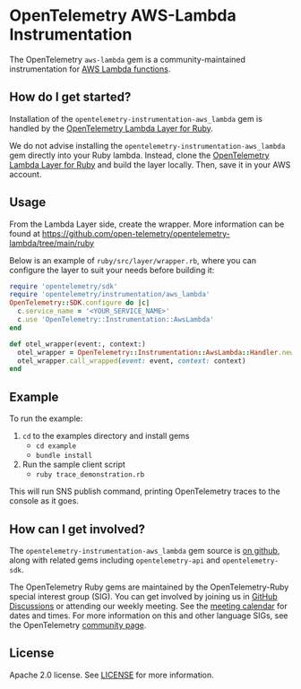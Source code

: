 # OpenTelemetry AWS-Lambda Instrumentation

The OpenTelemetry `aws-lambda` gem is a community-maintained instrumentation for [AWS Lambda functions](https://docs.aws.amazon.com/lambda/latest/dg/ruby-handler.html).

## How do I get started? 

Installation of the `opentelemetry-instrumentation-aws_lambda` gem is handled by the [OpenTelemetry Lambda Layer for Ruby](https://github.com/open-telemetry/opentelemetry-lambda/tree/main/ruby). 

We do not advise installing the `opentelemetry-instrumentation-aws_lambda` gem directly into your Ruby lambda. Instead, clone the [OpenTelemetry Lambda Layer for Ruby](https://github.com/open-telemetry/opentelemetry-lambda/tree/main/ruby) and build the layer locally. Then, save it in your AWS account.

## Usage

From the Lambda Layer side, create the wrapper. More information can be found at https://github.com/open-telemetry/opentelemetry-lambda/tree/main/ruby

Below is an example of `ruby/src/layer/wrapper.rb`, where you can configure the layer to suit your needs before building it:
```ruby
require 'opentelemetry/sdk'
require 'opentelemetry/instrumentation/aws_lambda'
OpenTelemetry::SDK.configure do |c|
  c.service_name = '<YOUR_SERVICE_NAME>'
  c.use 'OpenTelemetry::Instrumentation::AwsLambda'
end

def otel_wrapper(event:, context:)
  otel_wrapper = OpenTelemetry::Instrumentation::AwsLambda::Handler.new()
  otel_wrapper.call_wrapped(event: event, context: context)
end
```

## Example

To run the example:

1. `cd` to the examples directory and install gems
	* `cd example`
	* `bundle install`
2. Run the sample client script
	* `ruby trace_demonstration.rb`

This will run SNS publish command, printing OpenTelemetry traces to the console as it goes.

## How can I get involved?

The `opentelemetry-instrumentation-aws_lambda` gem source is [on github][repo-github], along with related gems including `opentelemetry-api` and `opentelemetry-sdk`.

The OpenTelemetry Ruby gems are maintained by the OpenTelemetry-Ruby special interest group (SIG). You can get involved by joining us in [GitHub Discussions][discussions-url] or attending our weekly meeting. See the [meeting calendar][community-meetings] for dates and times. For more information on this and other language SIGs, see the OpenTelemetry [community page][ruby-sig].

## License

Apache 2.0 license. See [LICENSE][license-github] for more information.

[aws-sdk-home]: https://github.com/aws/aws-sdk-ruby
[bundler-home]: https://bundler.io
[repo-github]: https://github.com/open-telemetry/opentelemetry-ruby
[license-github]: https://github.com/open-telemetry/opentelemetry-ruby-contrib/blob/main/LICENSE
[ruby-sig]: https://github.com/open-telemetry/community#ruby-sig
[community-meetings]: https://github.com/open-telemetry/community#community-meetings
[discussions-url]: https://github.com/open-telemetry/opentelemetry-ruby/discussions
